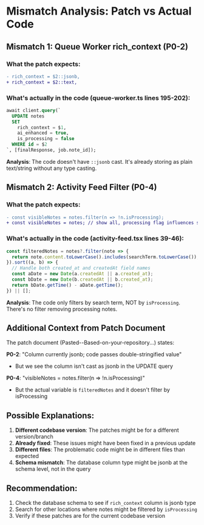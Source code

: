 # Mismatch Analysis: Patch vs Actual Code

## Mismatch 1: Queue Worker rich_context (P0-2)

### What the patch expects:
```diff
- rich_context = $2::jsonb,
+ rich_context = $2::text,
```

### What's actually in the code (queue-worker.ts lines 195-202):
```sql
await client.query(`
  UPDATE notes 
  SET 
    rich_context = $1,
    ai_enhanced = true,
    is_processing = false
  WHERE id = $2
`, [finalResponse, job.note_id]);
```

**Analysis**: The code doesn't have `::jsonb` cast. It's already storing as plain text/string without any type casting.

## Mismatch 2: Activity Feed Filter (P0-4)

### What the patch expects:
```diff
- const visibleNotes = notes.filter(n => !n.isProcessing);
+ const visibleNotes = notes; // show all, processing flag influences style only
```

### What's actually in the code (activity-feed.tsx lines 39-46):
```typescript
const filteredNotes = notes?.filter(note => {
  return note.content.toLowerCase().includes(searchTerm.toLowerCase());
}).sort((a, b) => {
  // Handle both created_at and createdAt field names
  const aDate = new Date(a.createdAt || a.created_at);
  const bDate = new Date(b.createdAt || b.created_at);
  return bDate.getTime() - aDate.getTime();
}) || [];
```

**Analysis**: The code only filters by search term, NOT by `isProcessing`. There's no filter removing processing notes.

## Additional Context from Patch Document

The patch document (Pasted--Based-on-your-repository...) states:

**P0-2**: "Column currently jsonb; code passes double-stringified value"
- But we see the column isn't cast as jsonb in the UPDATE query

**P0-4**: "visibleNotes = notes.filter(n => !n.isProcessing)"  
- But the actual variable is `filteredNotes` and it doesn't filter by isProcessing

## Possible Explanations:

1. **Different codebase version**: The patches might be for a different version/branch
2. **Already fixed**: These issues might have been fixed in a previous update
3. **Different files**: The problematic code might be in different files than expected
4. **Schema mismatch**: The database column type might be jsonb at the schema level, not in the query

## Recommendation:

1. Check the database schema to see if `rich_context` column is jsonb type
2. Search for other locations where notes might be filtered by `isProcessing`
3. Verify if these patches are for the current codebase version